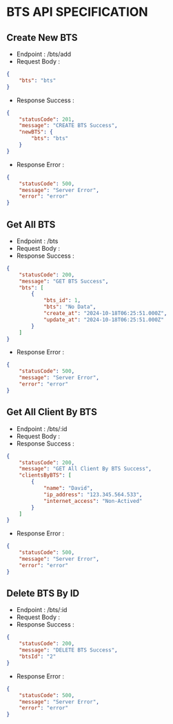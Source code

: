 # BTS API SPECIFICATION
## Create New BTS
- Endpoint : /bts/add
- Request Body :
```json
{
    "bts": "bts"
}
```
- Response Success :
```json
{
    "statusCode": 201,
    "message": "CREATE BTS Success",
    "newBTS": {
        "bts": "bts"
    }
}
```
- Response Error :
```json
{
    "statusCode": 500,
    "message": "Server Error",
    "error": "error"
}
```
## Get All BTS
- Endpoint : /bts
- Request Body :
- Response Success :
```json
{
    "statusCode": 200,
    "message": "GET BTS Success",
    "bts": [
        {
            "bts_id": 1,
            "bts": "No Data",
            "create_at": "2024-10-18T06:25:51.000Z",
            "update_at": "2024-10-18T06:25:51.000Z"
        }
    ]
}
```
- Response Error :
```json
{
    "statusCode": 500,
    "message": "Server Error",
    "error": "error"
}
```
## Get All Client By BTS
- Endpoint : /bts/:id
- Request Body :
- Response Success :
```json
{
    "statusCode": 200,
    "message": "GET All Client By BTS Success",
    "clientsByBTS": [
        {
            "name": "David",
            "ip_address": "123.345.564.533",
            "internet_access": "Non-Actived"
        }
    ]
}
```
- Response Error :
```json
{
    "statusCode": 500,
    "message": "Server Error",
    "error": "error"
}
```
## Delete BTS By ID
- Endpoint : /bts/:id
- Request Body :
- Response Success :
```json
{
    "statusCode": 200,
    "message": "DELETE BTS Success",
    "btsId": "2"
}
```
- Response Error :
```json
{
    "statusCode": 500,
    "message": "Server Error",
    "error": "error"
}
```
